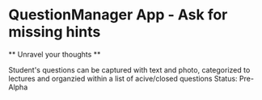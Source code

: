 # QuestionManager App - Ask for missing hints
** Unravel your thoughts **

Student's questions can be captured with text and photo, categorized to lectures and organzied within a list of acive/closed questions
Status: Pre-Alpha